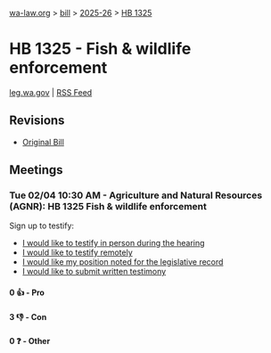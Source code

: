[wa-law.org](/) > [bill](/bill/) > [2025-26](/bill/2025-26/) > [HB 1325](/bill/2025-26/hb/1325/)

# HB 1325 - Fish & wildlife enforcement
[leg.wa.gov](https://app.leg.wa.gov/billsummary?BillNumber=1325&Year=2025&Initiative=false) | [RSS Feed](./rss.xml)

## Revisions
* [Original Bill](1/)

## Meetings
### Tue 02/04 10:30 AM - Agriculture and Natural Resources (AGNR): HB 1325 Fish & wildlife enforcement
Sign up to testify:
* [I would like to testify in person during the hearing](https://app.leg.wa.gov/csi/Testifier/Add?chamber=House&mId=32647&aId=162486&caId=25343&tId=1)
* [I would like to testify remotely](https://app.leg.wa.gov/csi/Testifier/Add?chamber=House&mId=32647&aId=162486&caId=25343&tId=2)
* [I would like my position noted for the legislative record](https://app.leg.wa.gov/csi/Testifier/Add?chamber=House&mId=32647&aId=162486&caId=25343&tId=3)
* [I would like to submit written testimony](https://app.leg.wa.gov/csi/Testifier/Add?chamber=House&mId=32647&aId=162486&caId=25343&tId=4)

#### 0 👍 - Pro

#### 3 👎 - Con

#### 0 ❓ - Other

